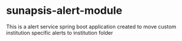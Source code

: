 # sunapsis-alert-module
This is a alert service spring boot application created to move custom institution specific alerts to institution folder
